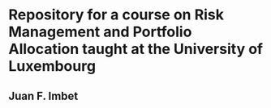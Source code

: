 # Repository for a course on Risk Management and Portfolio Allocation taught at the University of Luxembourg

## Juan F. Imbet
